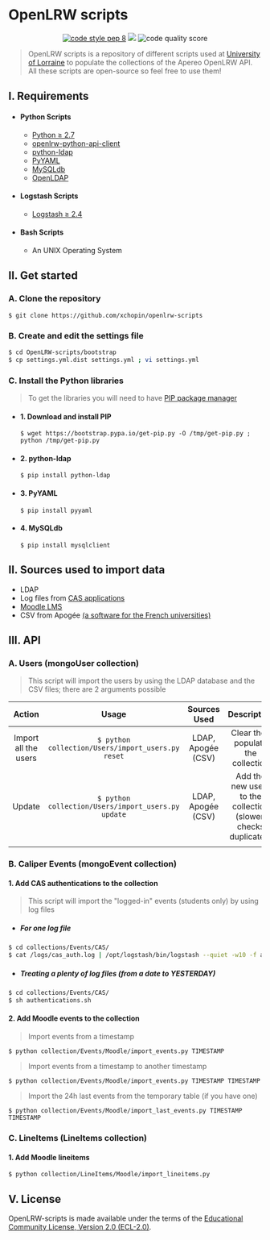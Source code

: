 # OpenLRW scripts

<p align="center">
   <a href='https://www.python.org/dev/peps/pep-0008/'><img src="https://img.shields.io/badge/code%20style-pep8-brightgreen.svg?style=flat-square" alt="code style pep 8"></a>
   <img src="https://img.shields.io/github/license/xchopin/openlrw-scripts.svg?style=flat-square"> 
   <img src="https://scrutinizer-ci.com/g/xchopin/OpenLRW-scripts/badges/quality-score.png?b=master" alt="code quality score">
</p>

> OpenLRW scripts is a repository of different scripts used at [University of Lorraine](https://en.wikipedia.org/wiki/University_of_Lorraine) to populate the collections of the Apereo OpenLRW API. <br>
All these scripts are open-source so feel free to use them!


## I. Requirements

 - #### Python Scripts
    - [Python ≥ 2.7](https://www.python.org/downloads/)
    - [openlrw-python-api-client](https://github.com/Apereo-Learning-Analytics-Initiative/OpenLRW-python-api-client)
    - [python-ldap](#2-python-ldap)
    - [PyYAML](#3-pyyaml)
    - [MySQLdb](#4-MySQLdb)
    - [OpenLDAP](https://stackoverflow.com/a/4768467/7644126)
   
 - #### Logstash Scripts
    - [Logstash ≥ 2.4](https://www.elastic.co/fr/downloads/logstash) 

  - #### Bash Scripts
    - An UNIX Operating System 


## II. Get started
### A. Clone the repository
`$ git clone https://github.com/xchopin/openlrw-scripts`

### B. Create and edit the settings file
```bash 
$ cd OpenLRW-scripts/bootstrap
$ cp settings.yml.dist settings.yml ; vi settings.yml
```

### C. Install the Python libraries
> To get the libraries you will need to have [PIP package manager](https://pypi.python.org/pypi/pip)

- #### 1. Download and install PIP
   `$ wget https://bootstrap.pypa.io/get-pip.py -O /tmp/get-pip.py ; python /tmp/get-pip.py`

- #### 2. python-ldap
   `$ pip install python-ldap` 
   
- #### 3. PyYAML
   `$ pip install pyyaml` 
   
- #### 4. MySQLdb   
   `$ pip install mysqlclient`
 



## II. Sources used to import data
- LDAP
- Log files from [CAS applications](https://en.wikipedia.org/wiki/Central_Authentication_Service)
- [Moodle LMS](https://moodle.com/)
- CSV from Apogée [(a software for the French universities)](https://fr.wikipedia.org/wiki/Apog%C3%A9e_(logiciel))

 
## III. API
### A. Users (mongoUser collection)
 > This script will import the users by using the LDAP database and the CSV files; there are 2 arguments possible

|        Action        |                        Usage                       |    Sources Used    |                           Description                           |
|:--------------------:|:--------------------------------------------------:|:------------------:|:---------------------------------------------------------------:|
| Import all the users | `$ python collection/Users/import_users.py reset`  | LDAP, Apogée (CSV) |                Clear then populate the collection               |
|        Update        | `$ python collection/Users/import_users.py update` | LDAP, Apogée (CSV) | Add the new users to the collection (slower: checks duplicates) |
|                      |                                                    |                    |                                                                 |

### B. Caliper Events (mongoEvent collection)
#### 1. Add CAS authentications to the collection
 > This script will import the "logged-in" events (students only)  by using log files
 
- ##### For one log file
```bash
$ cd collections/Events/CAS/
$ cat /logs/cas_auth.log | /opt/logstash/bin/logstash --quiet -w10 -f authentication.conf
```  

- ##### Treating a plenty of log files (from a date to YESTERDAY)
```bash
$ cd collections/Events/CAS/
$ sh authentications.sh
```  

#### 2. Add Moodle events to the collection

 > Import events from a timestamp

 `$ python collection/Events/Moodle/import_events.py TIMESTAMP` 
 
 > Import events from a timestamp to another timestamp
 
  `$ python collection/Events/Moodle/import_events.py TIMESTAMP TIMESTAMP` 
  
 > Import the 24h last events from the temporary table (if you have one)
 
  `$ python collection/Events/Moodle/import_last_events.py TIMESTAMP TIMESTAMP` 
  
### C. LineItems (LineItems collection)

#### 1. Add Moodle lineitems

` $ python collection/LineItems/Moodle/import_lineitems.py `

## V. License
OpenLRW-scripts is made available under the terms of the [Educational Community License, Version 2.0 (ECL-2.0)](https://opensource.org/licenses/ECL-2.0).
